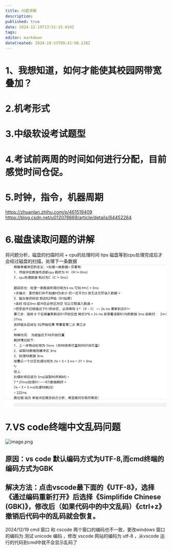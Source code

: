 ```yaml
---
title: 问题求解
description: 
published: true
date: 2024-12-19T13:51:15.634Z
tags: 
editor: markdown
dateCreated: 2024-10-23T09:41:08.228Z
---
```


# 1、我想知道，如何才能使其校园网带宽叠加？
# 2.机考形式
# 3.中级软设考试题型
# 4.考试前两周的时间如何进行分配，目前感觉时间仓促。
# 5.时钟，指令，机器周期
https://zhuanlan.zhihu.com/p/461519409
https://blog.csdn.net/u012076669/article/details/84452264

# 6.磁盘读取问题的讲解
将问题分析，磁盘的扫描时间 + cpu的处理时间
tips
磁盘等到cpu处理完成后才会经过磁盘的扫描，处理下一条数据
![5a033a9a609202ba16bef9d02917241.png](/pictures/image/5a033a9a609202ba16bef9d02917241.png)

# 7.VS code终端中文乱码问题
![image.png](/pictures/image.png)
## 原因：vs code 默认编码方式为UTF-8,而cmd终端的编码方式为GBK
## 解决方法：点击vscode最下面的《UTF-8》，选择《通过编码重新打开》后选择《Simplifide Chinese (GBK)》，修改后（如果代码中的中文乱码）《ctrl+z》撤销后代码中的乱码就会恢复。

2024/12/19
cmd 窗口 和 cscode 两个窗口的编码也不一致，更改windows 窗口的编码为 测试 unicode 编码 ，修改 vscode 网站的编码为 utf-8 ，从vscode 运行的代码到cmd中就不会显示乱码了